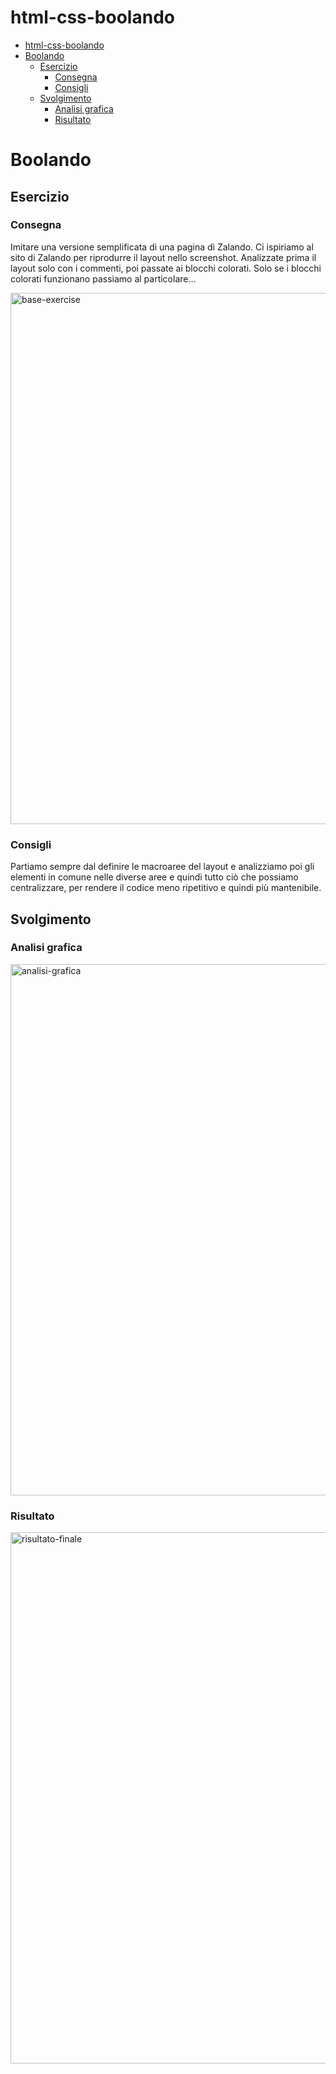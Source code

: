 # html-css-boolando

- [html-css-boolando](#html-css-boolando)
- [Boolando](#boolando)
  - [Esercizio](#esercizio)
    - [Consegna](#consegna)
    - [Consigli](#consigli)
  - [Svolgimento](#svolgimento)
    - [Analisi grafica](#analisi-grafica)
    - [Risultato](#risultato)

# Boolando

## Esercizio

### Consegna

Imitare una versione semplificata di una pagina di Zalando.
Ci ispiriamo al sito di Zalando per riprodurre il layout nello screenshot. Analizzate prima il layout solo con i commenti, poi passate ai blocchi colorati. Solo se i blocchi colorati funzionano passiamo al particolare...

<img alt="base-exercise" src="./img/Toboolist-screenshot.png" width=850>

### Consigli

Partiamo sempre dal definire le macroaree del layout e analizziamo poi gli elementi in comune nelle diverse aree e quindi tutto ciò che possiamo centralizzare, per rendere il codice meno ripetitivo e quindi più mantenibile.

## Svolgimento

### Analisi grafica

<img alt="analisi-grafica" src="./img/Toboolist-screenshot-analyzed.png" width=850>

### Risultato

<img alt="risultato-finale" src="./img/my-solution.PNG" width=850>

